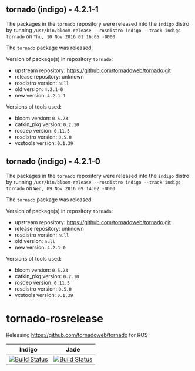 ## tornado (indigo) - 4.2.1-1

The packages in the `tornado` repository were released into the `indigo` distro by running `/usr/bin/bloom-release --rosdistro indigo --track indigo tornado` on `Thu, 10 Nov 2016 01:16:05 -0000`

The `tornado` package was released.

Version of package(s) in repository `tornado`:

- upstream repository: https://github.com/tornadoweb/tornado.git
- release repository: unknown
- rosdistro version: `null`
- old version: `4.2.1-0`
- new version: `4.2.1-1`

Versions of tools used:

- bloom version: `0.5.23`
- catkin_pkg version: `0.2.10`
- rosdep version: `0.11.5`
- rosdistro version: `0.5.0`
- vcstools version: `0.1.39`


## tornado (indigo) - 4.2.1-0

The packages in the `tornado` repository were released into the `indigo` distro by running `/usr/bin/bloom-release --rosdistro indigo --track indigo tornado` on `Wed, 09 Nov 2016 09:14:02 -0000`

The `tornado` package was released.

Version of package(s) in repository `tornado`:

- upstream repository: https://github.com/tornadoweb/tornado.git
- release repository: unknown
- rosdistro version: `null`
- old version: `null`
- new version: `4.2.1-0`

Versions of tools used:

- bloom version: `0.5.23`
- catkin_pkg version: `0.2.10`
- rosdep version: `0.11.5`
- rosdistro version: `0.5.0`
- vcstools version: `0.1.39`


# tornado-rosrelease
Releasing https://github.com/tornadoweb/tornado for ROS

| Indigo | Jade |
|:------:|:----:|
| [![Build Status](https://travis-ci.org/asmodehn/tornado-rosrelease.svg?branch=release%2Findigo%2Ftornado)](https://travis-ci.org/asmodehn/tornado-rosrelease) | [![Build Status](https://travis-ci.org/asmodehn/tornado-rosrelease.svg?branch=release%2Fjade%2Ftornado)](https://travis-ci.org/asmodehn/tornado-rosrelease) |


